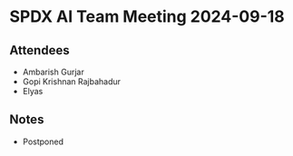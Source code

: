 # SPDX AI Team Meeting 2024-09-18

## Attendees

- Ambarish Gurjar
- Gopi Krishnan Rajbahadur
- Elyas

## Notes

- Postponed
